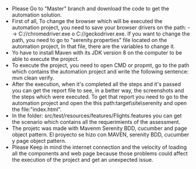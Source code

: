 * Please Go to "Master" branch and download the code to get the automation solution.
* First of all, To change the browser which will be executed the automation project, you need to save your browser drivers on the path: --> C://chromedriver.exe o C://geckodriver.exe. If you want to change the path, you need to go to "serenity.properties" file located on the automation project, In that file, there are the variables to change it.
* Yo have to install Maven with its JDK version 8 on the computer to be able to execute the project.
* To execute the project, you need to open CMD or propmt, go to the path which contains the automation project and write the following sentence: mvn clean verify.
* After the execution, when it's completed all the steps and it's passed you can get the report file to see, in a better way, the screenshots and the steps which were executed. To get that report you need to go to the automation project and open the this path:target\site\serenity and open the file:"index.html".
* In the folder:  src/test/resources/features/Flights.features you can get the scenario which contains all the requerimients of the assessment.
* The projetc was made with Mavenm Serenity BDD, cucumber and page object pattern. El proyecto se hizo con MAVEN, serenity BDD, cucumber y page object pattern.
* Please Keep in mind the internet connection and the velocity of loading all the components and web page because those problems could affect the execution of the project and get an unexpected issue.
